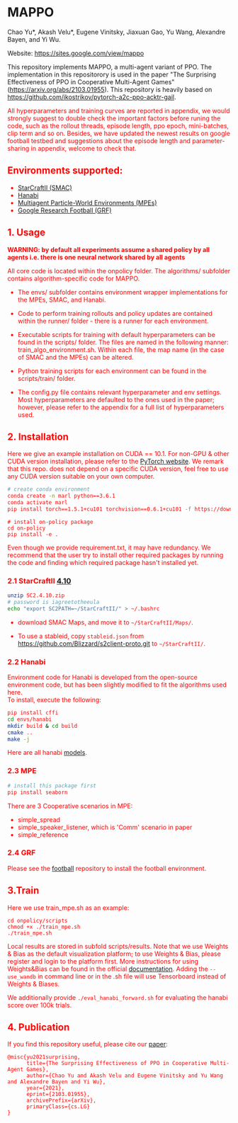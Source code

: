 # MAPPO

Chao Yu*, Akash Velu*, Eugene Vinitsky, Jiaxuan Gao, Yu Wang, Alexandre Bayen, and Yi Wu. 

Website: https://sites.google.com/view/mappo

This repository implements MAPPO, a multi-agent variant of PPO. The implementation in this repositorory is used in the paper "The Surprising Effectiveness of PPO in Cooperative Multi-Agent Games" (https://arxiv.org/abs/2103.01955). This repository is heavily based on https://github.com/ikostrikov/pytorch-a2c-ppo-acktr-gail.

<font color="red"> All hyperparameters and training curves are reported in appendix, we would strongly suggest to double check the important factors before runing the code, such as the rollout threads, episode length, ppo epoch, mini-batches, clip term and so on. <font color='red'>Besides, we have updated the newest results on google football testbed and suggestions about the episode length and parameter-sharing in appendix, welcome to check that. </font>
 

## Environments supported:

- [StarCraftII (SMAC)](https://github.com/oxwhirl/smac)
- [Hanabi](https://github.com/deepmind/hanabi-learning-environment)
- [Multiagent Particle-World Environments (MPEs)](https://github.com/openai/multiagent-particle-envs)
- [Google Research Football (GRF)](https://github.com/google-research/football)

## 1. Usage
**WARNING: by default all experiments assume a shared policy by all agents i.e. there is one neural network shared by all agents**

All core code is located within the onpolicy folder. The algorithms/ subfolder contains algorithm-specific code
for MAPPO. 

* The envs/ subfolder contains environment wrapper implementations for the MPEs, SMAC, and Hanabi. 

* Code to perform training rollouts and policy updates are contained within the runner/ folder - there is a runner for 
each environment. 

* Executable scripts for training with default hyperparameters can be found in the scripts/ folder. The files are named
in the following manner: train_algo_environment.sh. Within each file, the map name (in the case of SMAC and the MPEs) can be altered. 
* Python training scripts for each environment can be found in the scripts/train/ folder. 

* The config.py file contains relevant hyperparameter and env settings. Most hyperparameters are defaulted to the ones
used in the paper; however, please refer to the appendix for a full list of hyperparameters used. 


## 2. Installation

 Here we give an example installation on CUDA == 10.1. For non-GPU & other CUDA version installation, please refer to the [PyTorch website](https://pytorch.org/get-started/locally/). We remark that this repo. does not depend on a specific CUDA version, feel free to use any CUDA version suitable on your own computer.

``` Bash
# create conda environment
conda create -n marl python==3.6.1
conda activate marl
pip install torch==1.5.1+cu101 torchvision==0.6.1+cu101 -f https://download.pytorch.org/whl/torch_stable.html
```

```
# install on-policy package
cd on-policy
pip install -e .
```

Even though we provide requirement.txt, it may have redundancy. We recommend that the user try to install other required packages by running the code and finding which required package hasn't installed yet.

### 2.1 StarCraftII [4.10](http://blzdistsc2-a.akamaihd.net/Linux/SC2.4.10.zip)

   

``` Bash
unzip SC2.4.10.zip
# password is iagreetotheeula
echo "export SC2PATH=~/StarCraftII/" > ~/.bashrc
```

* download SMAC Maps, and move it to `~/StarCraftII/Maps/`.

* To use a stableid, copy `stableid.json` from https://github.com/Blizzard/s2client-proto.git to `~/StarCraftII/`.


### 2.2 Hanabi
Environment code for Hanabi is developed from the open-source environment code, but has been slightly modified to fit the algorithms used here.  
To install, execute the following:
``` Bash
pip install cffi
cd envs/hanabi
mkdir build & cd build
cmake ..
make -j
```
Here are all hanabi [models](https://drive.google.com/drive/folders/1RIcP_rG9NY9UzaWfFsIncDcjASk5h4Nx?usp=sharing).

### 2.3 MPE

``` Bash
# install this package first
pip install seaborn
```

There are 3 Cooperative scenarios in MPE:

* simple_spread
* simple_speaker_listener, which is 'Comm' scenario in paper
* simple_reference

### 2.4 GRF

Please see the [football](https://github.com/google-research/football/blob/master/README.md) repository to install the football environment.

## 3.Train
Here we use train_mpe.sh as an example:
```
cd onpolicy/scripts
chmod +x ./train_mpe.sh
./train_mpe.sh
```
Local results are stored in subfold scripts/results. Note that we use Weights & Bias as the default visualization platform; to use Weights & Bias, please register and login to the platform first. More instructions for using Weights&Bias can be found in the official [documentation](https://docs.wandb.ai/). Adding the `--use_wandb` in command line or in the .sh file will use Tensorboard instead of Weights & Biases. 

We additionally provide `./eval_hanabi_forward.sh` for evaluating the hanabi score over 100k trials. 

## 4. Publication

If you find this repository useful, please cite our [paper](https://arxiv.org/abs/2103.01955):
```
@misc{yu2021surprising,
      title={The Surprising Effectiveness of PPO in Cooperative Multi-Agent Games}, 
      author={Chao Yu and Akash Velu and Eugene Vinitsky and Yu Wang and Alexandre Bayen and Yi Wu},
      year={2021},
      eprint={2103.01955},
      archivePrefix={arXiv},
      primaryClass={cs.LG}
}
```

